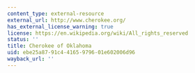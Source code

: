 ```yaml
---
content_type: external-resource
external_url: http://www.cherokee.org/
has_external_license_warning: true
license: https://en.wikipedia.org/wiki/All_rights_reserved
status: ''
title: Cherokee of Oklahoma
uid: ebe25a87-91c4-4165-9796-01e602006d96
wayback_url: ''
---
```

